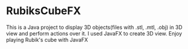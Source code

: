 # RubiksCubeFX
This is a Java project to display 3D objects(files with .stl, .mtl, .obj) in 3D view and perform actions over it. I used JavaFX to create 3D view. Enjoy playing Rubik's cube with JavaFX
